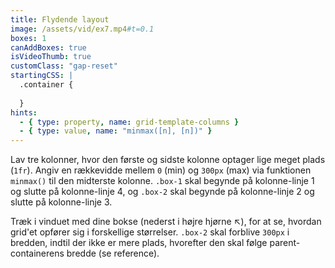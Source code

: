 ```yaml
---
title: Flydende layout
image: /assets/vid/ex7.mp4#t=0.1
boxes: 1
canAddBoxes: true
isVideoThumb: true
customClass: "gap-reset"
startingCSS: |
  .container {
    
  }
hints:
  - { type: property, name: grid-template-columns }
  - { type: value, name: "minmax([n], [n])" }
---
```


Lav tre kolonner, hvor den første og sidste kolonne optager lige meget plads (<code data-type="value">1fr</code>). Angiv en rækkevidde mellem <code data-type="value">0</code> (min) og <code data-type="value">300px</code> (max) via funktionen <code data-type="value">minmax()</code> til den midterste kolonne. `.box-1` skal begynde på kolonne-linje 1 og slutte på kolonne-linje 4, og `.box-2` skal begynde på kolonne-linje 2 og slutte på kolonne-linje 3.

Træk i vinduet med dine bokse (nederst i højre hjørne <span class="resize">↖</span>), for at se, hvordan grid'et opfører sig i forskellige størrelser. `.box-2` skal forblive <code data-type="value">300px</code> i bredden, indtil der ikke er mere plads, hvorefter den skal følge parent-containerens bredde (se reference).
